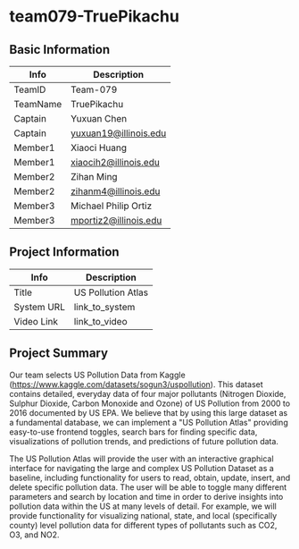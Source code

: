 # team079-TruePikachu

## Basic Information

|   Info      |        Description     |
| ----------- | ---------------------- |
| TeamID      |        Team-079        |
| TeamName    |       TruePikachu      |
| Captain     |       Yuxuan Chen      |
| Captain     |  yuxuan19@illinois.edu |
| Member1     |       Xiaoci Huang     |
| Member1     |  xiaocih2@illinois.edu |
| Member2     |        Zihan Ming      |
| Member2     |  zihanm4@illinois.edu  |
| Member3     |  Michael Philip Ortiz  |
| Member3     |  mportiz2@illinois.edu |

## Project Information

|   Info      |        Description     |
| ----------- | ---------------------- |
|  Title      |   US Pollution Atlas   |
| System URL  |      link_to_system    |
| Video Link  |      link_to_video     |

## Project Summary

Our team selects US Pollution Data from Kaggle (https://www.kaggle.com/datasets/sogun3/uspollution). This dataset contains detailed, everyday data of four major pollutants (Nitrogen Dioxide, Sulphur Dioxide, Carbon Monoxide and Ozone) of US Pollution from 2000 to 2016 documented by US EPA. We believe that by using this large dataset as a fundamental database, we can implement a "US Pollution Atlas" providing easy-to-use frontend toggles, search bars for finding specific data, visualizations of pollution trends, and predictions of future pollution data.

The US Pollution Atlas will provide the user with an interactive graphical interface for navigating the large and complex US Pollution Dataset as a baseline, including functionality for users to read, obtain, update, insert, and delete specific pollution data. The user will be able to toggle many different parameters and search by location and time in order to derive insights into pollution data within the US at many levels of detail. For example, we will provide functionality for visualizing national, state, and local (specifically county) level pollution data for different types of pollutants such as CO2, O3, and NO2.
